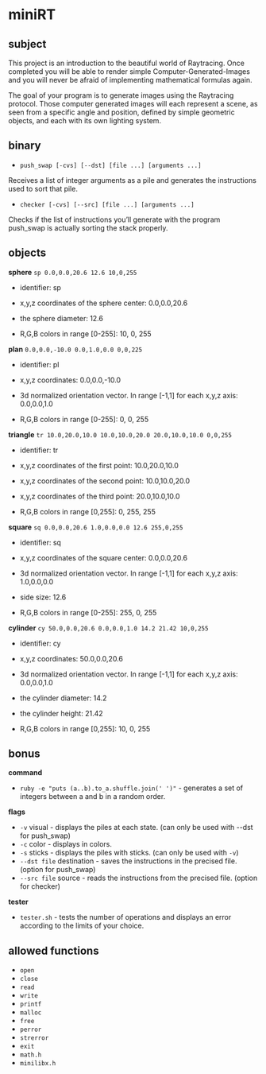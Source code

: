 # miniRT

## subject

This project is an introduction to the beautiful world of Raytracing.
Once completed you will be able to render simple Computer-Generated-Images and you
will never be afraid of implementing mathematical formulas again.

The goal of your program is to generate images
using the Raytracing protocol. Those computer
generated images will each represent a scene, as
seen from a specific angle and position, defined
by simple geometric objects, and each with its own
lighting system.

## binary

- `push_swap [-cvs] [--dst] [file ...] [arguments ...]`

Receives a list of integer arguments as a pile and generates the instructions used to sort that pile.


- `checker [-cvs] [--src] [file ...] [arguments ...]`

Checks if the list of instructions you’ll generate with the program push_swap is actually sorting the stack properly.

## objects

**sphere** `sp 0.0,0.0,20.6 12.6 10,0,255`

- identifier: sp

- x,y,z coordinates of the sphere center: 0.0,0.0,20.6

- the sphere diameter: 12.6

- R,G,B colors in range [0-255]: 10, 0, 255

**plan** `0.0,0.0,-10.0 0.0,1.0,0.0 0,0,225`

- identifier: pl

- x,y,z coordinates: 0.0,0.0,-10.0

- 3d normalized orientation vector. In range [-1,1] for each x,y,z axis: 0.0,0.0,1.0

- R,G,B colors in range [0-255]: 0, 0, 255

**triangle** `tr 10.0,20.0,10.0 10.0,10.0,20.0 20.0,10.0,10.0 0,0,255`

- identifier: tr

- x,y,z coordinates of the first point: 10.0,20.0,10.0

- x,y,z coordinates of the second point: 10.0,10.0,20.0

- x,y,z coordinates of the third point: 20.0,10.0,10.0

- R,G,B colors in range [0,255]: 0, 255, 255

**square** `sq 0.0,0.0,20.6 1.0,0.0,0.0 12.6 255,0,255`

- identifier: sq

- x,y,z coordinates of the square center: 0.0,0.0,20.6

- 3d normalized orientation vector. In range [-1,1] for each x,y,z axis: 1.0,0.0,0.0

- side size: 12.6

- R,G,B colors in range [0-255]: 255, 0, 255

**cylinder** `cy 50.0,0.0,20.6 0.0,0.0,1.0 14.2 21.42 10,0,255`

- identifier: cy

- x,y,z coordinates: 50.0,0.0,20.6

- 3d normalized orientation vector. In range [-1,1] for each x,y,z axis: 0.0,0.0,1.0

- the cylinder diameter: 14.2

- the cylinder height: 21.42

- R,G,B colors in range [0,255]: 10, 0, 255

## bonus

**command**
- `ruby -e "puts (a..b).to_a.shuffle.join(' ')"` - generates a set of integers between a and b in a random order.

**flags**
- `-v` visual - displays the piles at each state. (can only be used with --dst for push_swap)
- `-c` color - displays in colors.
- `-s` sticks - displays the piles with sticks. (can only be used with `-v`)
- `--dst file` destination - saves the instructions in the precised file. (option for push_swap)
- `--src file` source - reads the instructions from the precised file. (option for checker) 

**tester**
- `tester.sh` - tests the number of operations and displays an error according to the limits of your choice.

## allowed functions

- `open`
- `close`
- `read`
- `write`
- `printf`
- `malloc`
- `free`
- `perror`
- `strerror`
- `exit`
- `math.h`
- `minilibx.h`
